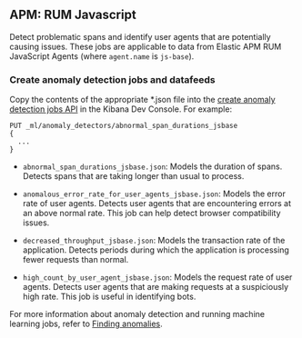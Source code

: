 ## APM: RUM Javascript

Detect problematic spans and identify user agents that are potentially causing issues.
These jobs are applicable to data from Elastic APM RUM JavaScript Agents (where
`agent.name` is `js-base`).

### Create anomaly detection jobs and datafeeds

Copy the contents of the appropriate *.json file into the
[create anomaly detection jobs API](https://www.elastic.co/guide/en/elasticsearch/reference/8.0/ml-put-job.html) in the Kibana Dev Console. For example:

```
PUT _ml/anomaly_detectors/abnormal_span_durations_jsbase
{
  ...
}
```

* `abnormal_span_durations_jsbase.json`: Models the duration of spans. Detects spans that are taking longer than usual to process.

* `anomalous_error_rate_for_user_agents_jsbase.json`: Models the error rate of user agents. Detects user agents that are encountering errors at an above normal rate. This job can help detect browser compatibility issues.

* `decreased_throughput_jsbase.json`: Models the transaction rate of the application. Detects periods during which the application is processing fewer requests than normal.

* `high_count_by_user_agent_jsbase.json`: Models the request rate of user agents. Detects user agents that are making requests at a suspiciously high rate. This job is useful in identifying bots.

For more information about anomaly detection and running machine learning jobs,
refer to [Finding anomalies](https://www.elastic.co/guide/en/machine-learning/8.0/ml-ad-finding-anomalies.html).